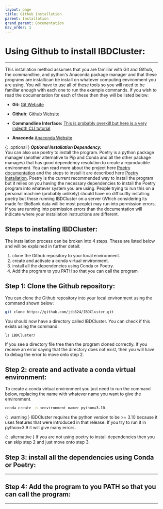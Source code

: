 ```yaml
---
layout: page
title: Github Installation
parent: Installation
grand_parent: Documentation
nav_order: 1
---
```

# Using Github to install IBDCluster:
---

This installation method assumes that you are familiar with Git and Github, the commandline, and python's Anaconda package manager and that these programs are install/can be install on whatever computing environment you are using. You will have to use all of these tools so you will need to be familiar enough with each one to run the example commands. If you wish to read the documentation for each of these then they will be listed below:

* **Git:** [Git Website](https://git-scm.com/)

* **Github:** [Github Website](https://github.com/)

* **Commandline Interface:** [This is probably overkill but here is a very indepth CLI tutorial](https://www.learnenough.com/command-line-tutorial)

* **Anaconda** [Anaconda Website](https://www.anaconda.com/)

{: .optional }
***Optional Installation Dependency:*** <br> 
You can also use poetry to install the program. Poetry is a python package manager (another alternative to Pip and Conda and all the other package manages) that has good dependency resolution to create a reproducible environment. You can read more about the project here [Poetry documentation](https://python-poetry.org/) and the steps to install it are described here [Poetry Installation](https://python-poetry.org/docs/#installation). Poetry is the current recommended way to install the program but it relies on you having the necessary dependencies to install the Poetry program into whatever system you are using. People trying to run this on a personal machine (probably unlikely) should have no difficultly installing poetry but those running IBDCluster on a server (Which considering its made for BioBank data will be most people) may run into permission errors. If you are running into permission errors than the documentation will indicate where your installation instructions are different.

## Steps to installing IBDCluster:
The installation process can be broken into 4 steps. These are listed below and will be explained in further detail:

1. clone the Github repository to your local environment.
2. create and activate a conda virtual environment.
3. install all the dependencies using Conda or Poetry.
4. Add the program to you PATH so that you can call the program

## Step 1: Clone the Github repository:
You can clone the Github repository into your local environment using the command shown below:

```bash
git clone https://github.com/jtb324/IBDCluster.git
```

You should now have a directory called IBDCluster. You can check if this exists using the command:

```
ls IBDCluster/
```
If you see a directory file tree then the program cloned correctly. If you receive an error saying that the directory does not exist, then you will have to debug the error to move onto step 2.

## Step 2: create and activate a conda virtual environment:
To create a conda virtual environment you just need to run the command below, replacing the name with whatever name you want to give the environment.

```bash
conda create -n <environment-name> python=3.10
```

{: .warning }
IBDCluster requires the python version to be >= 3.10 because it uses features that were introduced in that release. If you try to run it in python=3.9 it will give many errors.

{: .alternative }
If you are not using poetry to install dependencies then you can skip step 2 and just move onto step 3.

## Step 3: install all the dependencies using Conda or Poetry:
---


## Step 4: Add the program to you PATH so that you can call the program:
---
